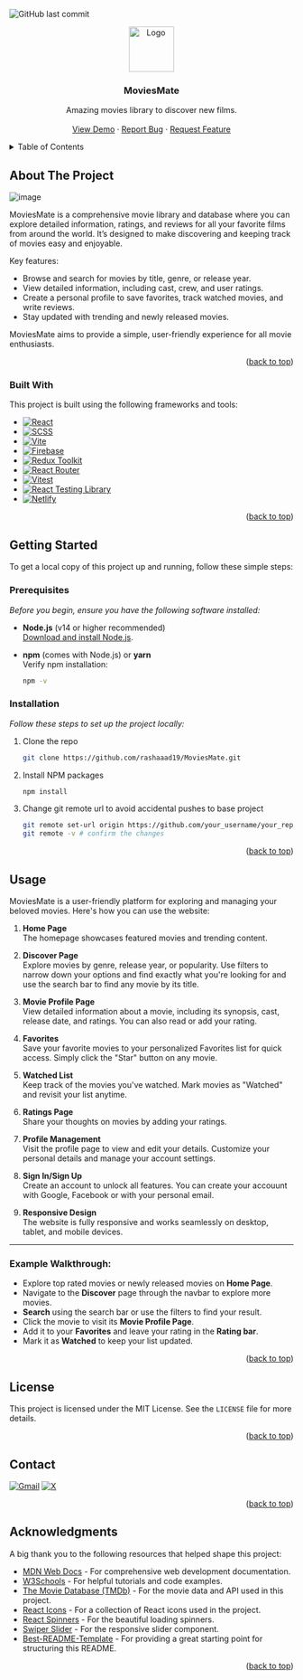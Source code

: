 ![GitHub last commit](https://img.shields.io/github/last-commit/rashaaad19/MoviesMate?style=for-the-badge&color=orange)
<br/>
<div align="center">
  <a href="https://github.com/rashaaad19/MoviesMate">
    <img alt="Logo" width="80" height="80"src='https://github.com/user-attachments/assets/ec747a5a-eb62-4cad-a35b-e87cc921e783'>
  </a>
    <h3 align="center">MoviesMate</h3>
    <p align="center">
    Amazing movies library to discover new films.
    <br />
    <br />
    <a href="https://moviesmate8.netlify.app/">View Demo</a>
    &middot;
    <a href="https://github.com/rashaaad19/MoviesMate/issues/new?labels=bug&template=bug-report---.md">Report Bug</a>
    &middot;
    <a href="https://github.com/rashaaad19/MoviesMate/issues/new?labels=enhancement&template=feature-request---.md">Request Feature</a>
  </p>
</div>
<!-- TABLE OF CONTENTS -->
<details>
  <summary>Table of Contents</summary>
  <ol>
    <li>
      <a href="#about-the-project">About The Project</a>
      <ul>
        <li><a href="#built-with">Built With</a></li>
      </ul>
    </li>
    <li>
      <a href="#getting-started">Getting Started</a>
      <ul>
        <li><a href="#prerequisites">Prerequisites</a></li>
        <li><a href="#installation">Installation</a></li>
      </ul>
    </li>
    <li><a href="#usage">Usage</a></li>
    <li><a href="#license">License</a></li>
    <li><a href="#contact">Contact</a></li>
    <li><a href="#acknowledgments">Acknowledgments</a></li>
  </ol>
</details>

<!-- ABOUT THE PROJECT -->
## About The Project

![image](https://github.com/user-attachments/assets/8e9665d7-0e47-44f6-b84b-fca03534b774)

MoviesMate is a comprehensive movie library and database where you can explore detailed information, ratings, and reviews for all your favorite films from around the world. It’s designed to make discovering and keeping track of movies easy and enjoyable.

Key features:
* Browse and search for movies by title, genre, or release year.
* View detailed information, including cast, crew, and user ratings.
* Create a personal profile to save favorites, track watched movies, and write reviews.
* Stay updated with trending and newly released movies.

MoviesMate aims to provide a simple, user-friendly experience for all movie enthusiasts.  

<p align="right">(<a href="#readme-top">back to top</a>)</p>

### Built With

This project is built using the following frameworks and tools:

* [![React][React.js]][React-url]
* [![SCSS][SCSS.js]][SCSS-url]
* [![Vite][Vite.js]][Vite-url]
* [![Firebase][Firebase.js]][Firebase-url]
* [![Redux Toolkit][Redux.js]][Redux-url]
* [![React Router][ReactRouter.js]][ReactRouter-url]
* [![Vitest][Vitest.js]][Vitest-url]
* [![React Testing Library][RTL.js]][RTL-url]
* [![Netlify][Netlify.js]][Netlify-url]

<p align="right">(<a href="#readme-top">back to top</a>)</p>

<!-- GETTING STARTED -->
## Getting Started

To get a local copy of this project up and running, follow these simple steps:

### Prerequisites

_Before you begin, ensure you have the following software installed:_

* **Node.js** (v14 or higher recommended)  
  [Download and install Node.js](https://nodejs.org/).

* **npm** (comes with Node.js) or **yarn**  
  Verify npm installation:
  ```sh
  npm -v

### Installation

_Follow these steps to set up the project locally:_

1. Clone the repo
   ```sh
   git clone https://github.com/rashaaad19/MoviesMate.git
   ```
2. Install NPM packages
   ```sh
   npm install
   ```
3. Change git remote url to avoid accidental pushes to base project
   ```sh
   git remote set-url origin https://github.com/your_username/your_repo.git
   git remote -v # confirm the changes
   ```

<p align="right">(<a href="#readme-top">back to top</a>)</p>

## Usage

MoviesMate is a user-friendly platform for exploring and managing your beloved movies. Here's how you can use the website:

1. **Home Page**  
   The homepage showcases featured movies and trending content.

2. **Discover Page**  
   Explore movies by genre, release year, or popularity. Use filters to narrow down your options and find exactly what you're looking for and use the search bar to find any 
   movie by its title.

3. **Movie Profile Page**  
   View detailed information about a movie, including its synopsis, cast, release date, and ratings. You can also read or add your rating.

4. **Favorites**  
   Save your favorite movies to your personalized Favorites list for quick access. Simply click the "Star" button on any movie.

5. **Watched List**  
   Keep track of the movies you've watched. Mark movies as "Watched" and revisit your list anytime.

6. **Ratings Page**  
   Share your thoughts on movies by adding your ratings.

7. **Profile Management**  
   Visit the profile page to view and edit your details. Customize your personal details and manage your account settings.

8. **Sign In/Sign Up**  
   Create an account to unlock all features. You can create your accouunt with Google, Facebook or with your personal email.

9. **Responsive Design**  
   The website is fully responsive and works seamlessly on desktop, tablet, and mobile devices.

---

### Example Walkthrough:
- Explore top rated movies or newly released movies on **Home Page**.
- Navigate to the **Discover** page through the navbar to explore more movies.
- **Search** using the search bar or use the filters to find your result.
- Click the movie to visit its **Movie Profile Page**.  
- Add it to your **Favorites** and leave your rating in the **Rating bar**.  
- Mark it as **Watched** to keep your list updated.

<p align="right">(<a href="#readme-top">back to top</a>)</p>

## License

This project is licensed under the MIT License. See the `LICENSE` file for more details.

<p align="right">(<a href="#readme-top">back to top</a>)</p>

<!-- CONTACT -->
## Contact

[![Gmail](https://img.shields.io/badge/rashaaad19%40gmail.com-D14836?style=for-the-badge&logo=gmail&logoColor=white)](mailto:rashaaad19@gmail.com)
[![X](https://img.shields.io/badge/%40rashaaad_19-1DA1F2?style=for-the-badge&logo=x&logoColor=white&color=black)](https://x.com/rashaaad%5F19)


<p align="right">(<a href="#readme-top">back to top</a>)</p>

## Acknowledgments

A big thank you to the following resources that helped shape this project:
* [MDN Web Docs](https://developer.mozilla.org) - For comprehensive web development documentation.
* [W3Schools](https://www.w3schools.com) - For helpful tutorials and code examples.
* [The Movie Database (TMDb)](https://www.themoviedb.org) - For the movie data and API used in this project.
* [React Icons](https://react-icons.github.io/react-icons) - For a collection of React icons used in the project.
* [React Spinners](https://www.reactspinners.com) - For the beautiful loading spinners.
* [Swiper Slider](https://swiperjs.com) - For the responsive slider component.
* [Best-README-Template](https://github.com/othneildrew/Best-README-Template/blob/main/README.md) - For providing a great starting point for structuring this README.

<p align="right">(<a href="#readme-top">back to top</a>)</p>



<!-- MARKDOWN LINKS & IMAGES -->
[React.js]: https://img.shields.io/badge/React-20232A?style=for-the-badge&logo=react&logoColor=61DAFB
[React-url]: https://reactjs.org/
[Vite.js]: https://img.shields.io/badge/Vite-B73BFE?style=for-the-badge&logo=vite&logoColor=FFD62E
[Vite-url]: https://vitejs.dev/
[Firebase.js]: https://img.shields.io/badge/Firebase-FFCA28?style=for-the-badge&logo=firebase&logoColor=black
[Firebase-url]: https://firebase.google.com/
[Redux.js]: https://img.shields.io/badge/Redux-764ABC?style=for-the-badge&logo=redux&logoColor=white
[Redux-url]: https://redux.js.org/
[Vitest.js]: https://img.shields.io/badge/Vitest-6E9F18?style=for-the-badge&logo=vitest&logoColor=white
[Vitest-url]: https://vitest.dev/
[ReactRouter.js]: https://img.shields.io/badge/React_Router-CA4245?style=for-the-badge&logo=react-router&logoColor=white
[ReactRouter-url]: https://reactrouter.com/
[SCSS.js]: https://img.shields.io/badge/SCSS-CC6699?style=for-the-badge&logo=sass&logoColor=white
[SCSS-url]: https://sass-lang.com/
[Netlify.js]: https://img.shields.io/badge/Netlify-00C7B7?style=for-the-badge&logo=netlify&logoColor=white
[Netlify-url]: https://www.netlify.com/
[RTL.js]: https://img.shields.io/badge/React_Testing_Library-E33332?style=for-the-badge&logo=testing-library&logoColor=white
[RTL-url]: https://testing-library.com/docs/react-testing-library/intro/

